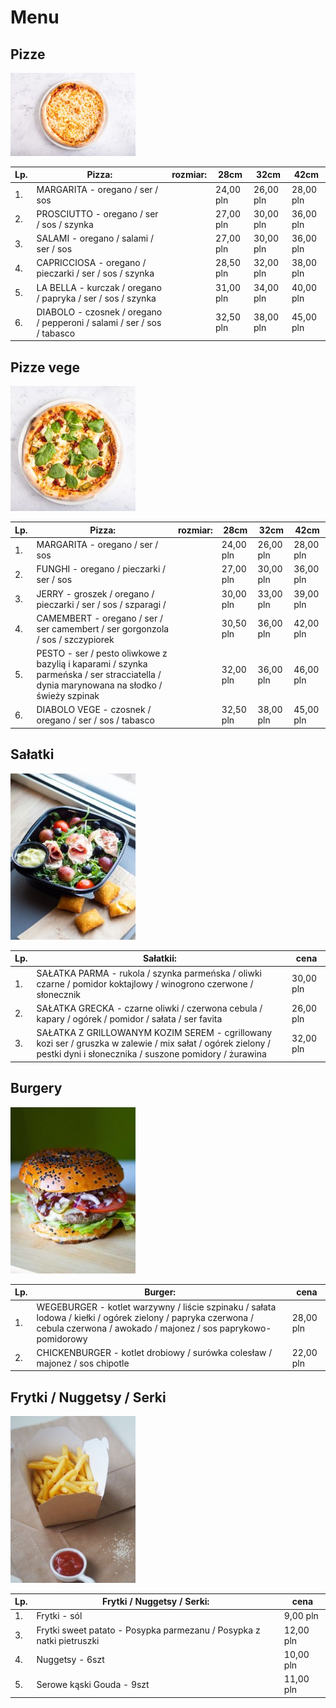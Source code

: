 # Menu

## Pizze

<img src="assets/img/808ab593-1034-489d-844b-e5c4fd9da8e9.jpg" width = 200>

|Lp.|Pizza:                                                 |rozmiar:            |   28cm    |   32cm     |    42cm    |
|---|-------------------------------------------------------|--------------------|-----------|------------|------------|
|1. |MARGARITA - oregano / ser / sos                        |                    | 24,00 pln |  26,00 pln |  28,00 pln |
|2. |PROSCIUTTO - oregano / ser / sos / szynka              |                    | 27,00 pln |  30,00 pln |  36,00 pln |
|3. |SALAMI - oregano / salami / ser / sos                  |                    | 27,00 pln |  30,00 pln |  36,00 pln |
|4. |CAPRICCIOSA - oregano / pieczarki / ser / sos / szynka |                    | 28,50 pln |  32,00 pln |  38,00 pln |
|5. |LA BELLA - kurczak / oregano / papryka / ser / sos / szynka|                | 31,00 pln |  34,00 pln |  40,00 pln |
|6. |DIABOLO - czosnek / oregano / pepperoni / salami / ser / sos / tabasco |    | 32,50 pln |  38,00 pln |  45,00 pln |

## Pizze vege

<img src="assets/img/asdasdas.jpg" width = 200>

|Lp.|Pizza:                                                 |rozmiar:            |   28cm    |   32cm     |    42cm    |
|---|-------------------------------------------------------|--------------------|-----------|------------|------------|
|1. |MARGARITA - oregano / ser / sos                        |                    | 24,00 pln |  26,00 pln |  28,00 pln |
|2. |FUNGHI - oregano / pieczarki / ser / sos          |                    | 27,00 pln |  30,00 pln |  36,00 pln |
|3. |JERRY - groszek / oregano / pieczarki / ser / sos / szparagi /                 |                    | 30,00 pln |  33,00 pln |  39,00 pln |
|4. |CAMEMBERT - oregano / ser / ser camembert / ser gorgonzola / sos / szczypiorek |                    | 30,50 pln |  36,00 pln |  42,00 pln |
|5. |PESTO - ser / pesto oliwkowe z bazylią i kaparami / szynka parmeńska / ser stracciatella / dynia marynowana na słodko / świeży szpinak |                | 32,00 pln |  36,00 pln |  46,00 pln |
|6. |DIABOLO VEGE - czosnek / oregano / ser / sos / tabasco |    | 32,50 pln |  38,00 pln |  45,00 pln |


## Sałatki

<img src="assets/img/p2252845.jpg" width = 200>

|Lp.|Sałatkii:                                                                                                                                                                      |    cena  |
|---|-----------------------------------------------------------------------------------------------------------------------------------------------------------------------------|-----------|
|1. |SAŁATKA PARMA - rukola / szynka parmeńska / oliwki czarne / pomidor koktajlowy / winogrono czerwone / słonecznik | 30,00 pln | 
|2. |SAŁATKA GRECKA - czarne oliwki / czerwona cebula / kapary / ogórek / pomidor / sałata / ser favita                                                                                            | 26,00 pln | 
|3. |SAŁATKA Z GRILLOWANYM KOZIM SEREM - cgrillowany kozi ser / gruszka w zalewie / mix sałat / ogórek zielony / pestki dyni i słonecznika / suszone pomidory / żurawina                          | 32,00 pln | 


## Burgery

<img src="assets/img/70a125e9-0f5c-4859-bb32-9167463d27ed.jpg" width = 200>

|Lp.|Burger:                                                                                                                                                                      |    cena  |
|---|-----------------------------------------------------------------------------------------------------------------------------------------------------------------------------|-----------|
|1. |WEGEBURGER - kotlet warzywny / liście szpinaku / sałata lodowa / kiełki / ogórek zielony / papryka czerwona / cebula czerwona / awokado / majonez / sos paprykowo-pomidorowy | 28,00 pln | 
|2. |CHICKENBURGER - kotlet drobiowy / surówka colesław / majonez / sos chipotle                                                                                                  | 22,00 pln | 

## Frytki / Nuggetsy / Serki

<img src="assets/img/pc281943.jpg" width = 200>

|Lp.|Frytki / Nuggetsy / Serki:                                               |   cena    |
|---|-------------------------------------------------------------------------|-----------|
|1. |Frytki - sól                                                             | 9,00 pln  | 
|3. |Frytki sweet patato - Posypka parmezanu / Posypka z natki pietruszki     | 12,00 pln | 
|4. |Nuggetsy - 6szt                                                          | 10,00 pln | 
|5. |Serowe kąski Gouda - 9szt                                                | 11,00 pln | 
